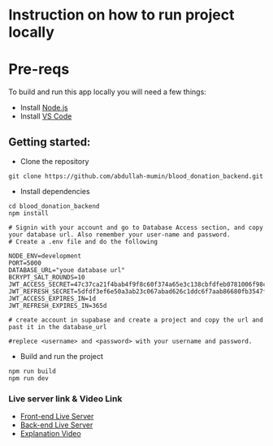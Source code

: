 # Instruction on how to run project locally

# Pre-reqs

To build and run this app locally you will need a few things:

- Install [Node.js](https://nodejs.org/en/)
- Install [VS Code](https://code.visualstudio.com/)

## Getting started:

- Clone the repository

```
git clone https://github.com/abdullah-mumin/blood_donation_backend.git
```

- Install dependencies

```
cd blood_donation_backend
npm install
```

```
# Signin with your account and go to Database Access section, and copy your database url. Also remember your user-name and password.
# Create a .env file and do the following

NODE_ENV=development
PORT=5000
DATABASE_URL="youe database url"
BCRYPT_SALT_ROUNDS=10
JWT_ACCESS_SECRET=47c37ca21f4bab4f9f8c60f374a65e3c138cbfdfeb0781006f98c4bcb74c1707
JWT_REFRESH_SECRET=5dfdf3ef6e50a3ab23c067abad626c1ddc6f7aab86680fb3547f67d88604408b39df21ae82f64572f524c1ec4a295104e99c788cf5e9bc4387aa6f7742f42e24
JWT_ACCESS_EXPIRES_IN=1d
JWT_REFRESH_EXPIRES_IN=365d

# create account in supabase and create a project and copy the url and past it in the database_url

#replece <username> and <password> with your username and password.

```

- Build and run the project

```
npm run build
npm run dev
```

### Live server link & Video Link

- [Front-end Live Server](https://blood-donation-frontend-sigma.vercel.app/)
- [Back-end Live Server](https://blooddonationbackendserver-root-dev.vercel.app/)
- [Explanation Video](https://youtu.be/ITqXN4yUpII)

